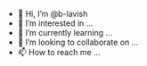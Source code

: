 - 👋 Hi, I’m @b-lavish
- 👀 I’m interested in ...
- 🌱 I’m currently learning ...
- 💞️ I’m looking to collaborate on ...
- 📫 How to reach me ...

<!---
b-lavish/b-lavish is a ✨ special ✨ repository because its `README.md` (this file) appears on your GitHub profile.
You can click the Preview link to take a look at your changes.
--->
